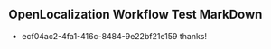 ## OpenLocalization Workflow Test MarkDown
* ecf04ac2-4fa1-416c-8484-9e22bf21e159 thanks!

<!--HONumber=Jul16_HO3-->


